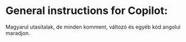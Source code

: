 # General instructions for Copilot:
Magyarul utasítalak, de minden komment, változó és egyéb kód angolul maradjon.
